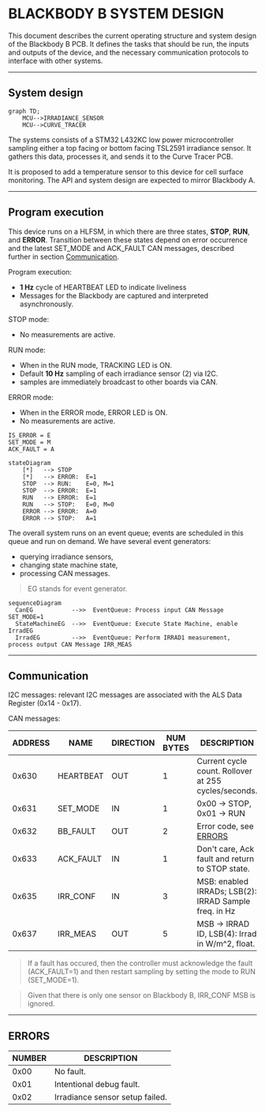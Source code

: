 # BLACKBODY B SYSTEM DESIGN

This document describes the current operating structure and system design of the
Blackbody B PCB. It defines the tasks that should be run, the inputs and outputs
of the device, and the necessary communication protocols to interface with other
systems. 

---

## System design

```mermaid
graph TD;
    MCU-->IRRADIANCE_SENSOR
    MCU-->CURVE_TRACER
```

The systems consists of a STM32 L432KC low power microcontroller sampling either
a top facing or bottom facing TSL2591 irradiance sensor. It gathers this data,
processes it, and sends it to the Curve Tracer PCB. 

It is proposed to add a temperature sensor to this device for cell surface
monitoring. The API and system design are expected to mirror Blackbody A. 

---

## Program execution

This device runs on a HLFSM, in which there are three states, **STOP**, **RUN**,
and **ERROR**. Transition between these states depend on error occurrence and
the latest SET_MODE and ACK_FAULT CAN messages, described further in
section [Communication](#communication). 


Program execution:
 - **1 Hz** cycle of HEARTBEAT LED to indicate liveliness
 - Messages for the Blackbody are captured and interpreted asynchronously.

STOP mode:
 - No measurements are active.

RUN mode:
 - When in the RUN mode, TRACKING LED is ON.
 - Default **10 Hz** sampling of each irradiance sensor (2) via I2C.
 - samples are immediately broadcast to other boards via CAN.

ERROR mode:
 - When in the ERROR mode, ERROR LED is ON.
 - No measurements are active.

```
IS_ERROR = E
SET_MODE = M
ACK_FAULT = A
```

```mermaid
stateDiagram
    [*]   --> STOP
    [*]   --> ERROR:  E=1
    STOP  --> RUN:    E=0, M=1
    STOP  --> ERROR:  E=1
    RUN   --> ERROR:  E=1
    RUN   --> STOP:   E=0, M=0
    ERROR --> ERROR:  A=0
    ERROR --> STOP:   A=1
```

The overall system runs on an event queue; events are scheduled in this queue and
run on demand. We have several event generators:
- querying irradiance sensors,
- changing state machine state,
- processing CAN messages.

> EG stands for event generator.

```mermaid
sequenceDiagram
  CanEG           -->>  EventQueue: Process input CAN Message SET_MODE=1
  StateMachineEG  -->>  EventQueue: Execute State Machine, enable IrradEG
  IrradEG         -->>  EventQueue: Perform IRRAD1 measurement, process output CAN Message IRR_MEAS
```

---

## Communication

I2C messages: relevant I2C messages are associated with the ALS Data Register (0x14 - 0x17).

CAN messages:

| ADDRESS | NAME     | DIRECTION | NUM BYTES | DESCRIPTION                                          |
|---------|----------|-----------|-----------|------------------------------------------------------|
| 0x630   | HEARTBEAT| OUT       | 1         | Current cycle count. Rollover at 255 cycles/seconds. |
| 0x631   | SET_MODE | IN        | 1         | 0x00 -> STOP, 0x01 -> RUN                            |
| 0x632   | BB_FAULT | OUT       | 2         | Error code, see [ERRORS](#errors)                    |
| 0x633   | ACK_FAULT| IN        | 1         | Don't care, Ack fault and return to STOP state.      |
| 0x635   | IRR_CONF | IN        | 3         | MSB: enabled IRRADs; LSB(2): IRRAD Sample freq. in Hz|
| 0x637   | IRR_MEAS | OUT       | 5         | MSB -> IRRAD ID, LSB(4): Irrad in W/m^2, float.      |

> If a fault has occured, then the controller must acknowledge the fault
(ACK_FAULT=1) and then restart sampling by setting the mode to RUN (SET_MODE=1). 

> Given that there is only one sensor on Blackbody B, IRR_CONF MSB is ignored.

---

## ERRORS

| NUMBER | DESCRIPTION                    |
|--------|--------------------------------|
| 0x00   | No fault.                      |
| 0x01   | Intentional debug fault.       |
| 0x02   | Irradiance sensor setup failed.|
